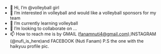 - 👋 Hi, I’m @volleyball girl 
- 👀 I’m interested in volleyball and would like a volleyball sponsors for my team 
- 🌱 I’m currently learning volleyball 
- 💞️ I’m looking to collaborate on ...
- 📫 How to reach me is by GMAIL (fanamnuti4@gmail.com),INSTAGRAM (@nufi_is_here)and FACEBOOK (Nuti Fanam) P.S the one with the haikyuu profile pic.

<!---
volleyballball/volleyballball is a ✨ special ✨ repository because its `README.md` (this file) appears on your GitHub profile.
You can click the Preview link to take a look at your changes.
--->
